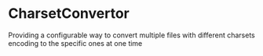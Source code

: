CharsetConvertor
================

Providing a configurable way to convert multiple files with different charsets encoding to the specific ones at one time
